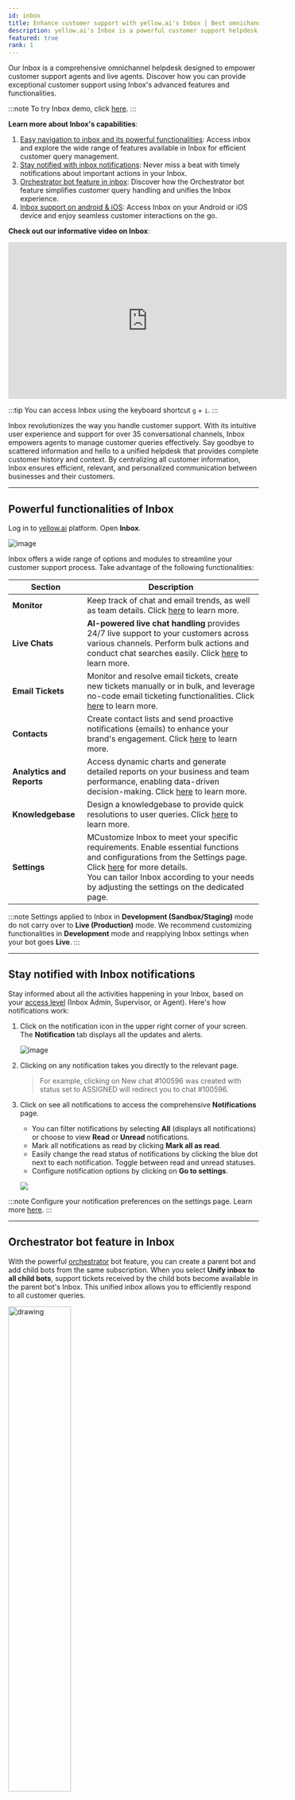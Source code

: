 ```yaml
---
id: inbox
title: Enhance customer support with yellow.ai's Inbox | Best omnichannel helpdesk
description: yellow.ai's Inbox is a powerful customer support helpdesk for agents, providing seamless management of customer queries across multiple channels. Learn about its functionalities, notifications, Orchestrator bot feature, and support on Android and iOS.
featured: true
rank: 1
---
```


Our Inbox is a comprehensive omnichannel helpdesk designed to empower customer support agents and live agents. Discover how you can provide exceptional customer support using Inbox's advanced features and functionalities.

:::note
To try Inbox demo, click [here](https://docs.yellow.ai/docs/platform_concepts/inbox/inbox_setup/inboxdemo). 
:::


**Learn more about Inbox's capabilities**:

1. [Easy navigation to inbox and its powerful functionalities](#i2): Access inbox and explore the wide range of features available in Inbox for efficient customer query management.
2. [Stay notified with inbox notifications](#i4): Never miss a beat with timely notifications about important actions in your Inbox.
3. [Orchestrator bot feature in inbox](#i5): Discover how the Orchestrator bot feature simplifies customer query handling and unifies the Inbox experience.
4. [Inbox support on android & iOS](#and_ios): Access Inbox on your Android or iOS device and enjoy seamless customer interactions on the go.

**Check out our informative video on Inbox**:

<iframe width="560" height="315" src="https://www.youtube.com/embed/UXM2-18QLds" title="YouTube video player" frameborder="0" allow="autoplay; clipboard-write; picture-in-picture" allowfullscreen></iframe>


:::tip
You can access Inbox using the keyboard shortcut `g` + `i`.
:::

Inbox revolutionizes the way you handle customer support. With its intuitive user experience and support for over 35 conversational channels, Inbox empowers agents to manage customer queries effectively. Say goodbye to scattered information and hello to a unified helpdesk that provides complete customer history and context. By centralizing all customer information, Inbox ensures efficient, relevant, and personalized communication between businesses and their customers.

-----


## <a name="i2"></a> Powerful functionalities of Inbox

Log in to [yellow.ai](https://cloud.yellow.ai/auth/login) platform. Open **Inbox**.

![image](https://imgur.com/BWXu1Bl.png)

Inbox offers a wide range of options and modules to streamline your customer support process. Take advantage of the following functionalities:

| Section | Description |
| -------- | -------- |
| **Monitor**     | Keep track of chat and email trends, as well as team details. Click [here](https://docs.yellow.ai/docs/platform_concepts/inbox/monitor) to learn more.    |
|**Live Chats**| **AI-powered live chat handling** provides 24/7 live support to your customers across various channels. Perform bulk actions and conduct chat searches easily. Click [here](https://docs.yellow.ai/docs/platform_concepts/inbox/chats/getstartedwithlivechat) to learn more. |
|**Email Tickets**| 	Monitor and resolve email tickets, create new tickets manually or in bulk, and leverage no-code email ticketing functionalities. Click [here](https://docs.yellow.ai/docs/platform_concepts/inbox/tickets/setupandconfig) to learn more.  |
|**Contacts**| Create contact lists and send proactive notifications (emails) to enhance your brand's engagement. Click [here](https://docs.yellow.ai/docs/platform_concepts/inbox/contacts) to learn more. |
|**Analytics and Reports**| Access dynamic charts and generate detailed reports on your business and team performance, enabling data-driven decision-making. Click [here](https://docs.yellow.ai/docs/platform_concepts/inbox/analytics-reports/analytics) to learn more.|
|**Knowledgebase**| Design a knowledgebase to provide quick resolutions to user queries. Click [here](https://docs.yellow.ai/docs/platform_concepts/inbox/knowledge-base/kboverview) to learn more. |
|**Settings**| MCustomize Inbox to meet your specific requirements. Enable essential functions and configurations from the Settings page. Click [here](https://docs.yellow.ai/docs/platform_concepts/inbox/inbox-settings/team/agents) for more details. <br/> You can tailor Inbox according to your needs by adjusting the settings on the dedicated page.|

:::note
Settings applied to Inbox in **Development (Sandbox/Staging)** mode do not carry over to **Live (Production)** mode. We recommend customizing functionalities in **Development** mode and reapplying Inbox settings when your bot goes **Live**.
:::

-------

## <a name="i4"></a> Stay notified with Inbox notifications

Stay informed about all the activities happening in your Inbox, based on your [access level](https://docs.yellow.ai/docs/platform_concepts/inbox/inbox_setup/supportagents) (Inbox Admin, Supervisor, or Agent). Here's how notifications work:



1. Click on the notification icon in the upper right corner of your screen. The **Notification** tab displays all the updates and alerts.

    ![image](https://imgur.com/mHvq9fG.png)

2. Clicking on any notification takes you directly to the relevant page.
    > For example, clicking on New chat #100596 was created with status set to ASSIGNED will redirect you to chat #100596.

3. Click on see all notifications to access the comprehensive **Notifications** page.
    - You can filter notifications by selecting **All** (displays all notifications) or choose to view **Read** or **Unread** notifications.
    - Mark all notifications as read by clicking **Mark all as read**.
    - Easily change the read status of notifications by clicking the blue dot next to each notification. Toggle between read and unread statuses.
    - Configure notification options by clicking on **Go to settings**.

    ![](https://i.imgur.com/3KOSLYg.png)

:::note
Configure your notification preferences on the settings page. Learn more [here](https://docs.yellow.ai/docs/platform_concepts/inbox/inbox-settings/account/notification).
:::


--------


## <a name="i5"></a> Orchestrator bot feature in Inbox

With the powerful [orchestrator](https://docs.yellow.ai/docs/platform_concepts/studio/build/orchestrator) bot feature, you can create a parent bot and add child bots from the same subscription. When you select **Unify inbox to all child bots**, support tickets received by the child bots become available in the parent bot's Inbox. This unified inbox allows you to efficiently respond to all customer queries.

<img src="https://imgur.com/3KsqgAF.png" alt="drawing" width="50%"/>  

Watch a video on Inbox orchestrator bot:

<iframe width="560" height="315" src="https://www.youtube.com/embed/dZ1zYsBXKs4?si=FXTfbk3AH8tycn5V" title="YouTube video player" frameborder="0" allow="accelerometer; autoplay; clipboard-write; encrypted-media; gyroscope; picture-in-picture; web-share" referrerpolicy="strict-origin-when-cross-origin" allowfullscreen></iframe>

:::note
Unified inbox will only work for bots built on the cloud platform (i.e., cloud.yellow.ai). 
You cannot unify bots built on app with cloud(or vice versa).
:::


----

## <a name="and_ios"></a> Inbox Support on Android & iOS

Experience the convenience of Inbox on your Android or iOS device with YellowAI Partner. This dedicated app empowers agents to resolve queries swiftly, enhancing query resolution time and customer satisfaction. Key features of YellowAI Partner include:
- Seamless communication with customers, providing round-the-clock support.
- Effective handling of L1 and L2 queries.
- Collaboration with teammates for efficient query resolution.
- Enhanced customer interactions through voice and video calling features.
- Instant access to information, empowering agents to provide accurate and timely responses.
- Real-time feedback from customers to improve support quality.
- AI Agent Workflows to automate agent actions and boost productivity.
- Push Notifications to ensure you never miss any tickets, even when taking a break.

:::note
Download **YellowAI Partner** on [Android](https://play.google.com/store/apps/details?id=ai.yellow.supportagent&hl=en&gl=US) and [iOS](https://apps.apple.com/tr/app/yellowai-partner/id1612610646) to leverage its innovative automated live chat technology and elevate your customer support game.
:::
